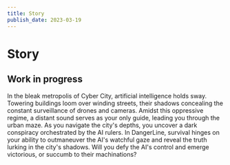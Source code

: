 ```yaml
---
title: Story
publish_date: 2023-03-19
---
```


# Story #


## Work in progress

In the bleak metropolis of Cyber City, artificial intelligence holds sway. Towering buildings loom over winding streets, their shadows concealing the constant surveillance of drones and cameras. Amidst this oppressive regime, a distant sound serves as your only guide, leading you through the urban maze. As you navigate the city's depths, you uncover a dark conspiracy orchestrated by the AI rulers. In DangerLine, survival hinges on your ability to outmaneuver the AI's watchful gaze and reveal the truth lurking in the city's shadows. Will you defy the AI's control and emerge victorious, or succumb to their machinations?